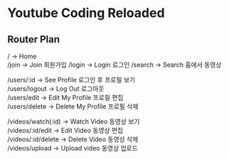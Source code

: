 # Youtube Coding Reloaded

## Router Plan

/ -> Home  
/join -> Join 회원가입
/login -> Login 로그인
/search -> Search 홈에서 동영상

/users/:id -> See Profile 로그인 후 프로필 보기  
/users/logout -> Log Out 로그아웃  
/users/edit -> Edit My Profile 프로필 편집  
/users/delete -> Delete My Profile 프로필 삭제

/videos/watch(:id) -> Watch Video 동영상 보기  
/videos/:id/edit -> Edit Video 동영상 편집  
/videos/:id/delete -> Delete Video 동영상 삭제  
/videos/upload -> Upload video 동영상 업로드
